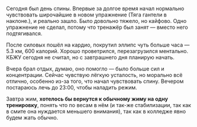 Сегодня был день спины. Впервые за долгое время начал нормально чувствовать широчайшие в новом упражнение (Тяга гантели в наклоне.), и реально зашло. Было довольно тяжело, но кайфово. Одно упражнение не сделал, потому что тренажёр был занят — вместо него подтягивался.

После силовых пошёл на кардио, покрутил эллипс чуть больше часа — 5.3 км, 600 калорий. Хорошо проветрился, перезагрузился ментально. КБЖУ сегодня не считал, но с завтрашнего дня планирую начать.

Вчера брал отдых, думаю, оно помогло — было больше сил и концентрации. Сейчас чувствую лёгкую усталость, но морально всё отлично, особенно из-за того, что начал чувствовать спину. Вечером постараюсь лечь до 23:00, чтобы наладить режим.

Завтра жим, **хотелось бы вернутся к обычному жиму на одну тренировку**, понять что по весам в нём (и так-же стабилизации, так как в смите она нуждается меньшего внимания), так как в колледже явно будем жать обычно.


